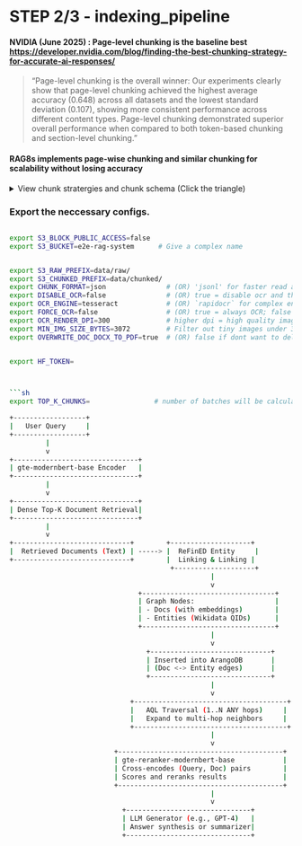 

# STEP 2/3 - indexing_pipeline

#### **NVIDIA (June 2025)** : Page-level chunking is the baseline best https://developer.nvidia.com/blog/finding-the-best-chunking-strategy-for-accurate-ai-responses/

> “Page-level chunking is the overall winner: Our experiments clearly show that page-level chunking achieved the highest average accuracy (0.648) across all datasets and the lowest standard deviation (0.107), showing more consistent performance across different content types. Page-level chunking demonstrated superior overall performance when compared to both token-based chunking and section-level chunking.” 

#### RAG8s implements page-wise chunking and similar chunking for scalability without losing accuracy
<details>
  <summary> View chunk stratergies and chunk schema (Click the triangle)</summary>

```sh

{
  "chunk_id": "a3f5be12c9d47e09_5",               // Unique chunk ID: <document_hash>_<chunk_index> (1-based)
  "document_id": "a3f5be12c9d47e09",              // Unique document ID (128-bit hash of file path + size)
  "chunk_type": "page",                           // Type of content: "paragraph", "heading", "section", "table", "page", etc.

  "text": "Cleaned markdown-formatted content of the chunk.",  // Final parsed content (Markdown)
  "embedding": null,                              // Optional: vector embedding (array of floats); null if not yet computed

  "source": {
    "file_type": "application/pdf",                  // MIME type preferred (e.g., "application/pdf", "text/html", "audio/mpeg")
    "source_path": "s3://bucket/data/raw/file.pdf",  // Full s3 path to original source
    "page_number": 3,                                // For paged formats like PDF/ePub; null otherwise
    "time": [null, null],                            // [start_time, end_time] in seconds for audio/video; nulls otherwise
    "line_range": null,                              // For plain/tabular text: [start_line, end_line]; null otherwise
    "bbox": null                                     // For visual formats: [x0, y0, x1, y1] in pixel coordinates; null otherwise
  },

  "graph": {
    "graph_node_id": "a3f5be12c9d47e09_5",       // Same as chunk_id (recommended)
    "parent_id": "a3f5be12c9d47e09_page3",       // Parent node ID (e.g., page, section, table)
    "previous_id": "a3f5be12c9d47e09_4",         // Optional: previous chunk
    "next_id": "a3f5be12c9d47e09_6"              // Optional: next chunk
  },

  "metadata": {
    "timestamp": "2025-08-03T12:00:00Z",         // UTC ISO timestamp of chunk creation/parsing
    "tags": ["invoice", "header"],               // High-level content tags (semantic or manual)
    "layout_tags": ["paragraph"],                // Structural tags (e.g., "heading", "table", etc.)
    "entities": ["Q123", "Q456"]                 // Optional: Linked entity IDs (Wikidata, etc.) or null if not yet computed
  }
}

```



| **Component**           | **Tool(s)**                                                                                                          | **Exact Chunking Strategy**                                                                                                                                                                                                                                                                                                                                                          | **Why Chosen for Scalability**                                                                                                                                                                                             |
| ----------------------- | -------------------------------------------------------------------------------------------------------------------- | ------------------------------------------------------------------------------------------------------------------------------------------------------------------------------------------------------------------------------------------------------------------------------------------------------------------------------------------------------------------------------------ | -------------------------------------------------------------------------------------------------------------------------------------------------------------------------------------------------------------------------- |
| **PDF Parsing + OCR**   | `PyMuPDF`, `pdfplumber`, `pytesseract`, `RapidOCR`, `IndicOCR`, `OpenCV`, `boto3`, `PIL`, `uuid`, `tiktoken`, `json` | - **1 PDF page = 1 chunk** (strict page granularity) <br> - Try native text via **pdfplumber**, fallback to OCR (Tesseract, RapidOCR) <br> - Per-page OCR is conditional and hybridized with image-based OCR (OpenCV crops) <br> - Tables are extracted and injected as both: **structured JSON** and **inlined text** <br> - Figures/diagrams parsed as `"figures"` array | - Page-based chunking ensures **parallelism**, simplicity, and caching <br> - Multiple OCR backends improves noisy scan robustness <br> - Preserving layout fidelity improves table/graph capture accuracy |
| **DOC/DOCX Conversion** | `LibreOffice (headless)`, `boto3`, `tempfile`, `subprocess`, `os`, `pathlib`                                         | - Convert `.doc` → `.docx` → `.pdf` using LibreOffice CLI <br> - Parse resulting PDF **per-page** using same pipeline as native PDF <br> - Page-to-page correspondence preserved across conversions                                                                                                                                                                                  | - Avoids fragile `.doc/.docx` parsing with Python libraries <br> - Ensures **visual consistency** across platforms <br> - Seamless reuse of existing PDF+OCR pipeline                                                      |
| **HTML Parsing**        | extractous, BeautifulSoup                                                        | - Parse HTML DOM tree  <br> - Chunk by headings (`<h1>`–`<h6>`), paragraphs, and sections                                                                                                                            | - Lightweight, preserves semantic structure  <br> - Works on both web pages and embedded HTML                                     |
| **CSV Chunking**        | ray.data.read\_csv(), `.window()`                                                | - Stream rows  <br> - Chunk based on size heuristics (`max(5120, avg_row_len * ROWS_PER_CHUNK)`)                                                                                                                     | - Efficient streaming for large files  <br> - Memory-safe, scalable via Ray                                                       |
| **JSON/JSONL**          | ray.data.read\_json(), `.window()`                                               | - JSONL: each line = record  <br> - For nested JSON: flatten → explode arrays → chunk by size/depth                                                                                                                  | - Handles deeply nested or irregular structures  <br> - Flexible chunk size based on token count                                  |
| **Audio Transcription** | faster-whisper (CTranslate2), pydub, ffmpeg-python                               | - Audio sliced into 20–30s segments via silence detection (`pydub.silence`)  <br> - Each segment transcribed individually                                                                                            | - Faster-Whisper is GPU/CPU efficient  <br> - Segmentation makes long audio scalable and parallelizable                           |
| **Markdown**            | markdown-it-py, mistune, regex                                                   | - Chunk by heading levels, paragraphs, and code blocks  <br> - Fallback to fixed-token or sentence-based slicing                                                                                                     | - Preserves Markdown structure  <br> - Compatible with LLM indexing and embeddings                                                |
| **PPTX (PowerPoint)**   | python-pptx, Pillow (optional OCR)                                               | - 1 slide = 1 chunk  <br> - Extract text, speaker notes, images  <br> - OCR fallback on image slides                                                                                                                 | - Natural chunking by slide  <br> - Works well with educational or slide-heavy documents                                          |
| **EPUB/eBooks**         | ebooklib, BeautifulSoup, html5lib                                                | - Chunk by chapters/headings from EPUB metadata  <br> - Paragraph or heading-based segmentation within chapters                                                                                                      | - Structure-aware  <br> - Works with long-form content like books                                                                 |
| **Images (Scans)**      | OpenCV, PIL/Pillow, Tesseract or RapidOCR                                        | - 1 image = 1 chunk  <br> - OCR applied to entire image or regions (if detected)                                                                                                                                     | - Useful for form scans, handwritten notes, flyers  <br> - Preserves visual layout                                                |
| **ZIP Archives**        | zipfile, tarfile, custom dispatcher                                              | - Files extracted, routed to correct parsers based on extension (pdf, docx, txt, etc.)                                                                                                                               | - Allows batch ingestion  <br> - Enables unified multi-file upload experience                                                     |
| **Plaintext Files**     | open(), re, nltk, tiktoken (optional)                                            | - Chunk by paragraph, newline gaps (`\n\n`), or fixed line/token window                                                                                                                                              | - Extremely lightweight  <br> - Works well with logs, scraped data, or long articles                                              |

</details>


### Export the neccessary configs.

```sh

export S3_BLOCK_PUBLIC_ACCESS=false
export S3_BUCKET=e2e-rag-system      # Give a complex name


export S3_RAW_PREFIX=data/raw/         
export S3_CHUNKED_PREFIX=data/chunked/   
export CHUNK_FORMAT=json               # (OR) 'jsonl' for faster read and storage efficiency for headless use(but not readable)
export DISABLE_OCR=false               # (OR) true = disable ocr and the text in images of docs will not be extracted(but very fast)
export OCR_ENGINE=tesseract            # (OR) `rapidocr` for complex english 
export FORCE_OCR=false                 # (OR) true = always OCR; false = skip if text exists(false recommended)
export OCR_RENDER_DPI=300              # higher dpi = high quality image extraction = higher cost and higher chance of extracting tiny texts
export MIN_IMG_SIZE_BYTES=3072         # Filter out tiny images under 3 KB (often unneccessary black empty images)
export OVERWRITE_DOC_DOCX_TO_PDF=true  # (OR) false if dont want to delete original .doc and .docx files in data/raw/


export HF_TOKEN=



```sh
export TOP_K_CHUNKS=                # number of batches will be calculated accordingly based on tokens in chunk and max tokens of reranker model
```

```sh
+------------------+
|   User Query     |
+------------------+
         |
         v
+-------------------------------+
| gte-modernbert-base Encoder   |
+-------------------------------+
         |
         v
+-------------------------------+
| Dense Top-K Document Retrieval|
+-------------------------------+
         |
         v
+-----------------------------+        +--------------------+
|  Retrieved Documents (Text) | -----> |  ReFinED Entity     |
+-----------------------------+        |  Linking & Linking |
                                        +--------------------+
                                                  |
                                                  v
                                +---------------------------------+
                                | Graph Nodes:                    |
                                | - Docs (with embeddings)        |
                                | - Entities (Wikidata QIDs)      |
                                +---------------------------------+
                                                  |
                                                  v
                                  +------------------------------+
                                  | Inserted into ArangoDB       |
                                  | (Doc <-> Entity edges)       |
                                  +------------------------------+
                                                  |
                                                  v
                              +--------------------------------------+
                              |   AQL Traversal (1..N ANY hops)     |
                              |   Expand to multi-hop neighbors     |
                              +--------------------------------------+
                                                  |
                                                  v
                          +-----------------------------------------+
                          | gte-reranker-modernbert-base            |
                          | Cross-encodes (Query, Doc) pairs        |
                          | Scores and reranks results              |
                          +-----------------------------------------+
                                                  |
                                                  v
                            +-------------------------------+
                            | LLM Generator (e.g., GPT-4)   |
                            | Answer synthesis or summarizer|
                            +-------------------------------+
```